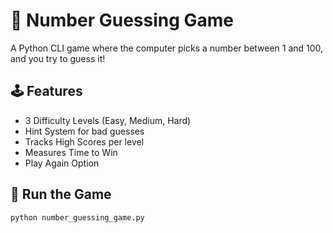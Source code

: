 # 🎯 Number Guessing Game

A Python CLI game where the computer picks a number between 1 and 100, and you try to guess it!

## 🕹 Features
- 3 Difficulty Levels (Easy, Medium, Hard)
- Hint System for bad guesses
- Tracks High Scores per level
- Measures Time to Win
- Play Again Option

## 🚀 Run the Game

```bash
python number_guessing_game.py
